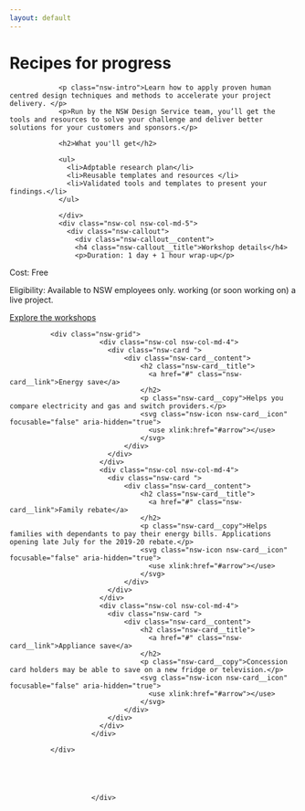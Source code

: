 ```yaml
---
layout: default
---
```


<div class="nsw-grid">
              <div class="nsw-row nsw-m-bottom-sm">
						    <div class="nsw-col">
                      <h1>Recipes for progress</h1>
                </div>
						  </div>
              <div class="nsw-row nsw-m-bottom-sm">
						    <div class="nsw-col nsw-col-md-7">

                <p class="nsw-intro">Learn how to apply proven human centred design techniques and methods to accelerate your project delivery. </p>
                <p>Run by the NSW Design Service team, you’ll get the tools and resources to solve your challenge and deliver better solutions for your customers and sponsors.</p>

                <h2>What you'll get</h2>

                <ul>
                  <li>Adptable research plan</li>
                  <li>Reusable templates and resources </li>
                  <li>Validated tools and templates to present your findings.</li>
                </ul>

                </div>
                <div class="nsw-col nsw-col-md-5">
                  <div class="nsw-callout">
                    <div class="nsw-callout__content">
                    <h4 class="nsw-callout__title">Workshop details</h4>
                    <p>Duration: 1 day + 1 hour wrap-up</p>
<p>Cost: Free</p>
<p>Eligibility: Available to NSW employees only. working (or soon working on) a live project.</p>
<p><a href="#" class="nsw-text-link">Explore the workshops</a></p>
                  </div>
                  </div>
                </div>
						  </div>
              <div class="nsw-row">

              <div class="nsw-grid">
                          <div class="nsw-col nsw-col-md-4">
                            <div class="nsw-card ">
                                <div class="nsw-card__content">
                                    <h2 class="nsw-card__title">
                                      <a href="#" class="nsw-card__link">Energy save</a>
                                    </h2>
                                    <p class="nsw-card__copy">Helps you compare electricity and gas and switch providers.</p>
                                    <svg class="nsw-icon nsw-card__icon" focusable="false" aria-hidden="true">
                                      <use xlink:href="#arrow"></use>
                                    </svg>
                                </div>
                            </div>
                          </div>
                          <div class="nsw-col nsw-col-md-4">
                            <div class="nsw-card ">
                                <div class="nsw-card__content">
                                    <h2 class="nsw-card__title">
                                      <a href="#" class="nsw-card__link">Family rebate</a>
                                    </h2>
                                    <p class="nsw-card__copy">Helps families with dependants to pay their energy bills. Applications opening late July for the 2019-20 rebate.</p>
                                    <svg class="nsw-icon nsw-card__icon" focusable="false" aria-hidden="true">
                                      <use xlink:href="#arrow"></use>
                                    </svg>
                                </div>
                            </div>
                          </div>
                          <div class="nsw-col nsw-col-md-4">
                            <div class="nsw-card ">
                                <div class="nsw-card__content">
                                    <h2 class="nsw-card__title">
                                      <a href="#" class="nsw-card__link">Appliance save</a>
                                    </h2>
                                    <p class="nsw-card__copy">Concession card holders may be able to save on a new fridge or television.</p>
                                    <svg class="nsw-icon nsw-card__icon" focusable="false" aria-hidden="true">
                                      <use xlink:href="#arrow"></use>
                                    </svg>
                                </div>
                            </div>
                          </div>
                        </div>              

              </div>





						</div>
